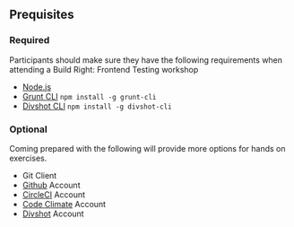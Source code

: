 
## Prequisites

### Required
Participants should make sure they have the following requirements when
attending a Build Right: Frontend Testing workshop

* [Node.js](https://nodejs.org)
* [Grunt CLI](http://gruntjs.com/getting-started#installing-the-cli) `npm install -g grunt-cli`
* [Divshot CLI](http://docs.divshot.com/guides/getting-started#installing-the-divshot-cli) `npm install -g divshot-cli`

### Optional
Coming prepared with the following will provide more options for hands on
exercises.

* Git Client
* [Github](https://github.com) Account
* [CircleCI](https://circleci.com) Account
* [Code Climate](https://codeclimate.com) Account
* [Divshot](https://divshot.com) Account
